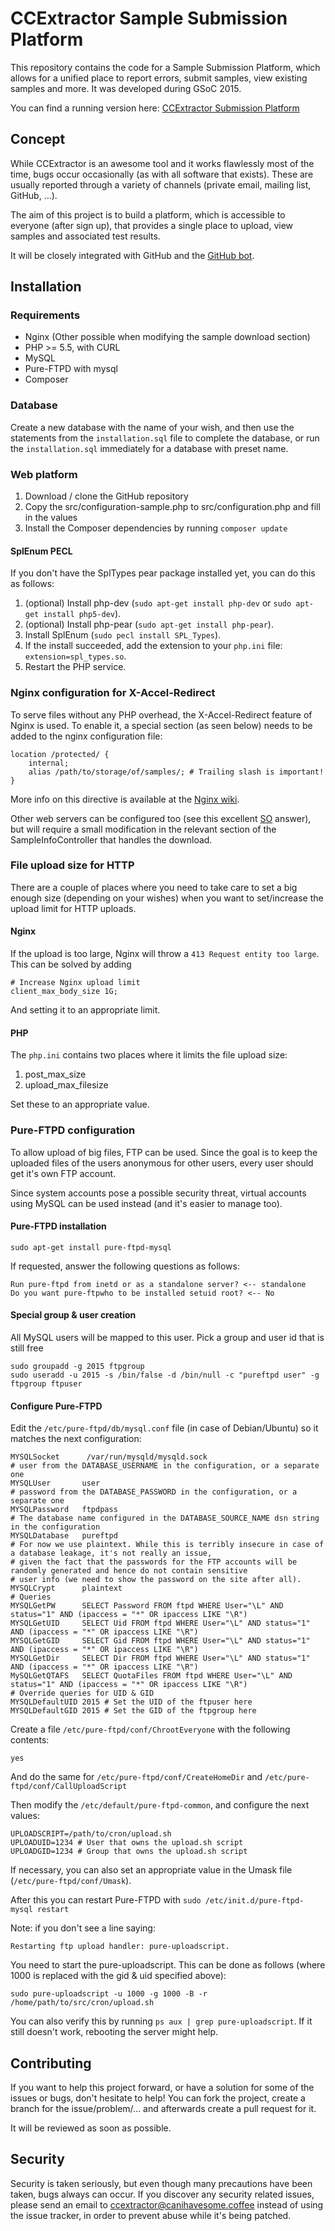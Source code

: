 # CCExtractor Sample Submission Platform

This repository contains the code for a Sample Submission Platform, which allows for a unified place to report errors, 
submit samples, view existing samples and more. It was developed during GSoC 2015.

You can find a running version here: [CCExtractor Submission Platform](http://ccextractor.canihavesome.coffee)

## Concept

While CCExtractor is an awesome tool and it works flawlessly most of the time, bugs occur occasionally (as with all 
software that exists). These are usually reported through a variety of channels (private email, mailing list, GitHub, 
...).

The aim of this project is to build a platform, which is accessible to everyone (after sign up), that provides a single 
place to upload, view samples and associated test results.

It will be closely integrated with GitHub and the [GitHub bot](https://github.com/canihavesomecoffee/ccx_gitbot).

## Installation

### Requirements

* Nginx (Other possible when modifying the sample download section)
* PHP >= 5.5, with CURL
* MySQL
* Pure-FTPD with mysql
* Composer

### Database

Create a new database with the name of your wish, and then use the statements from the `installation.sql` file to 
complete the database, or run the `installation.sql` immediately for a database with preset name.

### Web platform

1. Download / clone the GitHub repository
2. Copy the src/configuration-sample.php to src/configuration.php and fill in the values
3. Install the Composer dependencies by running `composer update`

#### SplEnum PECL

If you don't have the SplTypes pear package installed yet, you can do this as follows:

1. (optional) Install php-dev (`sudo apt-get install php-dev` or `sudo apt-get install php5-dev`).
2. (optional) Install php-pear (`sudo apt-get install php-pear`).
3. Install SplEnum (`sudo pecl install SPL_Types`).
4. If the install succeeded, add the extension to your `php.ini` file: `extension=spl_types.so`.
5. Restart the PHP service.

### Nginx configuration for X-Accel-Redirect

To serve files without any PHP overhead, the X-Accel-Redirect feature of Nginx is used. To enable it, a special section 
(as seen below) needs to be added to the nginx configuration file:

```
location /protected/ {
    internal;
    alias /path/to/storage/of/samples/; # Trailing slash is important!
}
```

More info on this directive is available at the [Nginx wiki](http://wiki.nginx.org/NginxXSendfile).

Other web servers can be configured too (see this excellent [SO](http://stackoverflow.com/a/3731639) answer), but will 
require a small modification in the relevant section of the SampleInfoController that handles the download.

### File upload size for HTTP

There are a couple of places where you need to take care to set a big enough size (depending on your wishes) when you 
want to set/increase the upload limit for HTTP uploads.

#### Nginx

If the upload is too large, Nginx will throw a `413 Request entity too large`. This can be solved by adding

```
# Increase Nginx upload limit
client_max_body_size 1G;
```

And setting it to an appropriate limit.

#### PHP

The `php.ini` contains two places where it limits the file upload size:

1. post_max_size
2. upload_max_filesize

Set these to an appropriate value.

### Pure-FTPD configuration

To allow upload of big files, FTP can be used. Since the goal is to keep the uploaded files of the users anonymous for 
other users, every user should get it's own FTP account.

Since system accounts pose a possible security threat, virtual accounts using MySQL can be used instead (and it's easier
 to manage too).

#### Pure-FTPD installation

`sudo apt-get install pure-ftpd-mysql`

If requested, answer the following questions as follows:

```
Run pure-ftpd from inetd or as a standalone server? <-- standalone
Do you want pure-ftpwho to be installed setuid root? <-- No
```

#### Special group & user creation

All MySQL users will be mapped to this user. Pick a group and user id that is still free

```
sudo groupadd -g 2015 ftpgroup
sudo useradd -u 2015 -s /bin/false -d /bin/null -c "pureftpd user" -g ftpgroup ftpuser
```

#### Configure Pure-FTPD

Edit the `/etc/pure-ftpd/db/mysql.conf` file (in case of Debian/Ubuntu) so it matches the next configuration:

```
MYSQLSocket      /var/run/mysqld/mysqld.sock
# user from the DATABASE_USERNAME in the configuration, or a separate one
MYSQLUser       user 
# password from the DATABASE_PASSWORD in the configuration, or a separate one
MYSQLPassword   ftpdpass
# The database name configured in the DATABASE_SOURCE_NAME dsn string in the configuration
MYSQLDatabase   pureftpd
# For now we use plaintext. While this is terribly insecure in case of a database leakage, it's not really an issue, 
# given the fact that the passwords for the FTP accounts will be randomly generated and hence do not contain sensitive 
# user info (we need to show the password on the site after all).
MYSQLCrypt      plaintext
# Queries
MYSQLGetPW      SELECT Password FROM ftpd WHERE User="\L" AND status="1" AND (ipaccess = "*" OR ipaccess LIKE "\R")
MYSQLGetUID     SELECT Uid FROM ftpd WHERE User="\L" AND status="1" AND (ipaccess = "*" OR ipaccess LIKE "\R")
MYSQLGetGID     SELECT Gid FROM ftpd WHERE User="\L" AND status="1" AND (ipaccess = "*" OR ipaccess LIKE "\R")
MYSQLGetDir     SELECT Dir FROM ftpd WHERE User="\L" AND status="1" AND (ipaccess = "*" OR ipaccess LIKE "\R")
MySQLGetQTAFS   SELECT QuotaFiles FROM ftpd WHERE User="\L" AND status="1" AND (ipaccess = "*" OR ipaccess LIKE "\R")
# Override queries for UID & GID
MYSQLDefaultUID 2015 # Set the UID of the ftpuser here
MYSQLDefaultGID 2015 # Set the GID of the ftpgroup here
```

Create a file `/etc/pure-ftpd/conf/ChrootEveryone` with the following contents:

```
yes
```

And do the same for `/etc/pure-ftpd/conf/CreateHomeDir` and `/etc/pure-ftpd/conf/CallUploadScript`

Then modify the `/etc/default/pure-ftpd-common`, and configure the next values:

```
UPLOADSCRIPT=/path/to/cron/upload.sh
UPLOADUID=1234 # User that owns the upload.sh script
UPLOADGID=1234 # Group that owns the upload.sh script
```

If necessary, you can also set an appropriate value in the Umask file (`/etc/pure-ftpd/conf/Umask`).

After this you can restart Pure-FTPD with `sudo /etc/init.d/pure-ftpd-mysql restart`

Note: if you don't see a line saying:

`Restarting ftp upload handler: pure-uploadscript.`

You need to start the pure-uploadscript. This can be done as follows (where 1000 is replaced with the gid & uid 
specified above):

`sudo pure-uploadscript -u 1000 -g 1000 -B -r /home/path/to/src/cron/upload.sh`

You can also verify this by running `ps aux | grep pure-uploadscript`. If it still doesn't work, rebooting the server 
might help.

## Contributing

If you want to help this project forward, or have a solution for some of the issues or bugs, don't hesitate to help! 
You can fork the project, create a branch for the issue/problem/... and afterwards create a pull request for it.

It will be reviewed as soon as possible.

## Security

Security is taken seriously, but even though many precautions have been taken, bugs always can occur. If you discover 
any security related issues, please send an email to ccextractor@canihavesome.coffee instead of using the issue tracker,
 in order to prevent abuse while it's being patched.